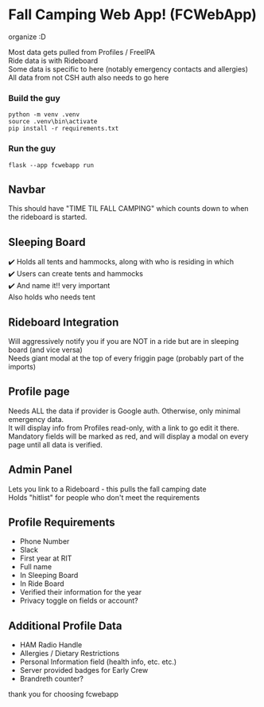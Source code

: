 # Fall Camping Web App! (FCWebApp)
organize :D

Most data gets pulled from Profiles / FreeIPA  
Ride data is with Rideboard  
Some data is specific to here (notably emergency contacts and allergies)  
All data from not CSH auth also needs to go here

### Build the guy
`python -m venv .venv`  
`source .venv\bin\activate`  
`pip install -r requirements.txt`

### Run the guy
`flask --app fcwebapp run`

## Navbar
This should have "TIME TIL FALL CAMPING" which counts down to when the rideboard is started.

## Sleeping Board
✔️ Holds all tents and hammocks, along with who is residing in which  
✔️ Users can create tents and hammocks  
✔️ And name it!! very important  
Also holds who needs tent

## Rideboard Integration
Will aggressively notify you if you are NOT in a ride but are in sleeping board (and vice versa)  
Needs giant modal at the top of every friggin page (probably part of the imports)

## Profile page
Needs ALL the data if provider is Google auth.  Otherwise, only minimal emergency data.  
It will display info from Profiles read-only, with a link to go edit it there.  
Mandatory fields will be marked as red, and will display a modal on every page until all data is verified.

## Admin Panel
Lets you link to a Rideboard - this pulls the fall camping date  
Holds "hitlist" for people who don't meet the requirements  

## Profile Requirements  
- Phone Number
- Slack
- First year at RIT
- Full name
- In Sleeping Board
- In Ride Board
- Verified their information for the year
- Privacy toggle on fields or account?

## Additional Profile Data
- HAM Radio Handle 
- Allergies / Dietary Restrictions
- Personal Information field (health info, etc. etc.)
- Server provided badges for Early Crew
- Brandreth counter?

thank you for choosing fcwebapp
